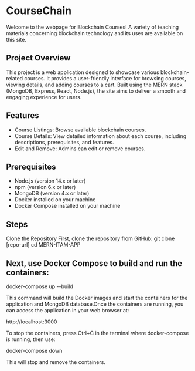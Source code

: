 # CourseChain
Welcome to the webpage for Blockchain Courses! A variety of teaching materials concerning blockchain technology and its uses are available on this site.
## Project Overview
This project is a web application designed to showcase various blockchain-related courses. It provides a user-friendly interface for browsing courses, viewing details, and adding courses to a cart. Built using the MERN stack (MongoDB, Express, React, Node.js), the site aims to deliver a smooth and engaging experience for users.
## Features
- Course Listings: Browse available blockchain courses.
- Course Details: View detailed information about each course, including descriptions, prerequisites, and features.
- Edit and Remove: Admins can edit or remove courses.
## Prerequisites
- Node.js (version 14.x or later)
- npm (version 6.x or later)
- MongoDB (version 4.x or later)
- Docker installed on your machine
- Docker Compose installed on your machine
## Steps
Clone the Repository
First, clone the repository from GitHub: git clone [repo-url] cd MERN-ITAM-APP

## Next, use Docker Compose to build and run the containers:
docker-compose up --build

This command will build the Docker images and start the containers for the application and MongoDB database.Once the containers are running, you can access the application in your web browser at:

http://localhost:3000

To stop the containers, press Ctrl+C in the terminal where docker-compose is running, then use:

docker-compose down

This will stop and remove the containers.

